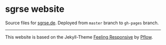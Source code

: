 # sgrse website

Source files for [sgrse.de](http://sgrse.de). Deployed from `master` branch to `gh-pages` branch.

---

This website is based on the Jekyll-Theme
[Feeling Responsive](https://github.com/Phlow/feeling-responsive)
by
[Pflow](https://github.com/Phlow).
